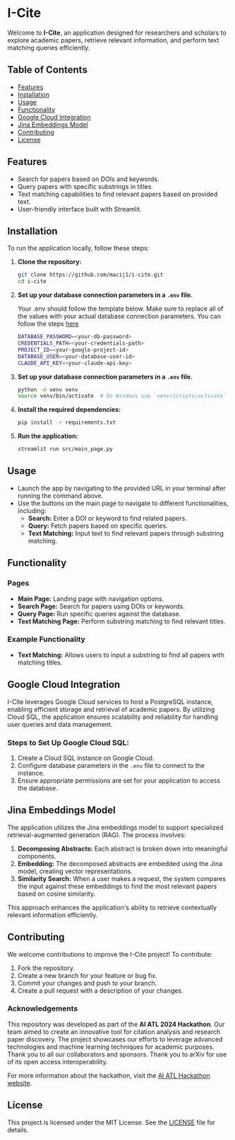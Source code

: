 # I-Cite

Welcome to **I-Cite**, an application designed for researchers and scholars to explore academic papers, retrieve relevant information, and perform text matching queries efficiently.

## Table of Contents

- [Features](#features)
- [Installation](#installation)
- [Usage](#usage)
- [Functionality](#functionality)
- [Google Cloud Integration](#google-cloud-integration)
- [Jina Embeddings Model](#jina-embeddings-model)
- [Contributing](#contributing)
- [License](#license)

## Features

- Search for papers based on DOIs and keywords.
- Query papers with specific substrings in titles.
- Text matching capabilities to find relevant papers based on provided text.
- User-friendly interface built with Streamlit.

## Installation

To run the application locally, follow these steps:

1. **Clone the repository:**

   ```bash
   git clone https://github.com/macij1/i-cite.git
   cd i-cite
   ```

2. **Set up your database connection parameters in a `.env` file.**

   Your .env should follow the template below. Make sure to replace all of the values with your actual database connection parameters. You can follow the steps [here](https://cloud.google.com/sql/docs/postgres/editions-intro)
   ```bash
   DATABASE_PASSWORD=<your-db-password>
   CREDENTIALS_PATH=<your-credentials-path>
   PROJECT_ID=<your-google-project-id>
   DATABASE_USER=<your-database-user-id>
   CLAUDE_API_KEY=<your-claude-api-key>
   ```

4. **Set up your database connection parameters in a `.env` file.**

   ```bash
   python -m venv venv
   source venv/bin/activate  # On Windows use `venv\Scripts\activate`
   ```

5. **Install the required dependencies:**

    ```bash
   pip install -r requirements.txt
   ```
    
6. **Run the application:**

   ```bash
   streamlit run src/main_page.py
   ```

## Usage

- Launch the app by navigating to the provided URL in your terminal after running the command above.
- Use the buttons on the main page to navigate to different functionalities, including:
  - **Search:** Enter a DOI or keyword to find related papers.
  - **Query:** Fetch papers based on specific queries.
  - **Text Matching:** Input text to find relevant papers through substring matching.

## Functionality

### Pages

- **Main Page:** Landing page with navigation options.
- **Search Page:** Search for papers using DOIs or keywords.
- **Query Page:** Run specific queries against the database.
- **Text Matching Page:** Perform substring matching to find relevant titles.

### Example Functionality

- **Text Matching:** Allows users to input a substring to find all papers with matching titles.

## Google Cloud Integration

I-Cite leverages Google Cloud services to host a PostgreSQL instance, enabling efficient storage and retrieval of academic papers. By utilizing Cloud SQL, the application ensures scalability and reliability for handling user queries and data management.

### Steps to Set Up Google Cloud SQL:

1. Create a Cloud SQL instance on Google Cloud.
2. Configure database parameters in the `.env` file to connect to the instance.
3. Ensure appropriate permissions are set for your application to access the database.

## Jina Embeddings Model

The application utilizes the Jina embeddings model to support specialized retrieval-augmented generation (RAG). The process involves:

1. **Decomposing Abstracts:** Each abstract is broken down into meaningful components.
2. **Embedding:** The decomposed abstracts are embedded using the Jina model, creating vector representations.
3. **Similarity Search:** When a user makes a request, the system compares the input against these embeddings to find the most relevant papers based on cosine similarity.

This approach enhances the application's ability to retrieve contextually relevant information efficiently.

## Contributing

We welcome contributions to improve the I-Cite project! To contribute:

1. Fork the repository.
2. Create a new branch for your feature or bug fix.
3. Commit your changes and push to your branch.
4. Create a pull request with a description of your changes.

### Acknowledgements

This repository was developed as part of the **AI ATL 2024 Hackathon**. Our team aimed to create an innovative tool for citation analysis and research paper discovery. The project showcases our efforts to leverage advanced technologies and machine learning techniques for academic purposes. Thank you to all our collaborators and sponsors. Thank you to arXiv for use of its open access interoperability.

For more information about the hackathon, visit the [AI ATL Hackathon website](https://ai-atl-24.devpost.com/submissions/search?page=4&sort=alpha&terms=&utf8=%E2%9C%93).

## License

This project is licensed under the MIT License. See the [LICENSE](LICENSE) file for details.

